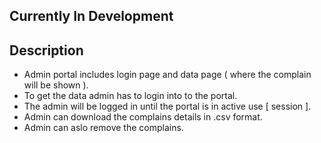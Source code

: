## Currently In Development


## Description

* Admin portal includes login page and data page ( where the complain will be shown ).
* To get the data admin has to login into to the portal.
* The admin will be logged in until the portal is in active use [ session ].
* Admin can download the complains details in .csv format.
* Admin can aslo remove the complains. 